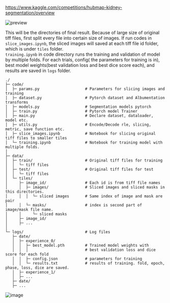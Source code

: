 https://www.kaggle.com/competitions/hubmap-kidney-segmentation/overview

![preview](https://github.com/RK-IM/ML-contents/assets/94027045/acc25ef6-fadb-42da-b5c2-a1fe5ef83e4f)

This will be the directories of final result. Because of large size of original tiff files, first split every file into certain size of images. If run codes in `slice_images.ipynb`, the sliced images will saved at each tiff file id folder, which is under `tiles` folder.  
`training.ipynb` in code directory runs the training and validation of model by multiple folds. For each trials, config( the parameters for training is in), best model weights(best validation loss and best dice score each), and results are saved in `logs` folder.   
```
./  
├─ code/  
│  ├─ params.py                    # Parameters for slicing images and training  
│  ├─ dataset.py                   # Pytorch dataset and Albumentation transforms  
│  ├─ models.py                    # Segmentation models pytorch  
│  ├─ train.py                     # Pytorch model Trainer
│  ├─ main.py                      # Declare dataset, dataloader, model etc.
│  ├─ utils.py                     # Encode/Decode rle, slicing, metric, save function etc.
│  ├─ slice_images.ipynb           # Notebook for slicing original tiff files to smaller tiles
│  └─ training.ipynb               # Notebook for training model with multiple folds.
│  
├─ data/  
│  ├─ train/                       # Original tiff files for training
│  │  └─ tiff files  
│  ├─ test/                        # Original tiff files for test
│  │  └─ tiff files  
│  └─ tiles/  
│     ├─ image_id/                 # Each id is from tiff file names
│     │  ├─ images/                # Sliced images and sliced masks in this directories.
│     │  │  └─ sliced images       # Same index of image and mask are pair 
│     │  └─ masks/                 # index is second part of image/mask file name.
│     │     └─ sliced masks  
│     ├─ image_id/  
│     ├─ ...  
│  
└─ logs/                           # Log files
   ├─ date/
   │  ├─ experience_0/
   │  │  ├─ best_model.pth         # Trained model weights with
   │  │  │                         # best validation loss and dice score for each fold
   │  │  ├─ config.json            # parameters for training
   │  │  └─ results.txt            # results of training. fold, epoch, phase, loss, dice are saved.
   │  ├─ experience_1/
   │  ├─ ...
   ├─ date/  
   ├─ ...
```

![image](https://github.com/RK-IM/ML-contents/assets/94027045/9a790105-ff95-4a66-ae62-06435ea81ff0)
